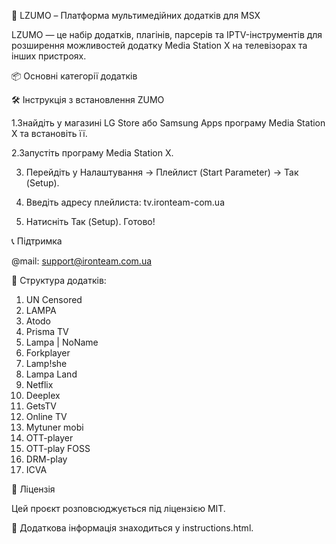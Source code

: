 🌟 LZUMO – Платформа мультимедійних додатків для MSX

LZUMO — це набір додатків, плагінів, парсерів та IPTV-інструментів для розширення можливостей додатку Media Station X на телевізорах та інших пристроях.


📦 Основні категорії додатків


🛠️ Інструкція з встановлення ZUMO

1.Знайдіть у магазині LG Store або Samsung Apps програму Media Station X та встановіть її.

2.Запустіть програму Media Station X.

3. Перейдіть у Налаштування → Плейлист (Start Parameter) → Так (Setup).

4. Введіть адресу плейлиста: tv.ironteam-com.ua

5. Натисніть Так (Setup). Готово!

📞 Підтримка

@mail: support@ironteam.com.ua

📂 Структура додатків:

1. UN Censored
2. LAMPA
3. Atodo
4. Prisma TV
5. Lampa | NoName
6. Forkplayer
7. Lamp!she
8. Lampa Land
9. Netflix
10. Deeplex
11. GetsTV
12. Online TV
13. Mytuner mobi
14. OTT-player
15. OTT-play FOSS
16. DRM-play
17. ICVA

📄 Ліцензія

Цей проєкт розповсюджується під ліцензією MIT.

📃 Додаткова інформація знаходиться у instructions.html.

